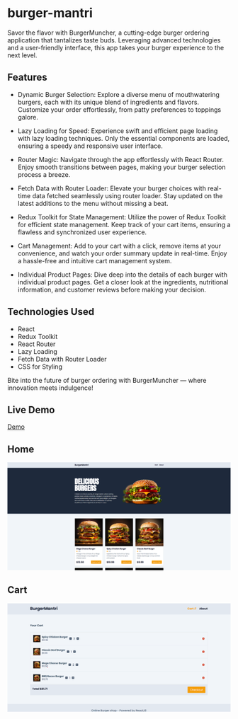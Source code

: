 # burger-mantri
Savor the flavor with BurgerMuncher, a cutting-edge burger ordering application that tantalizes taste buds. Leveraging advanced technologies and a user-friendly interface, this app takes your burger experience to the next level.

## Features

- Dynamic Burger Selection:
Explore a diverse menu of mouthwatering burgers, each with its unique blend of ingredients and flavors. Customize your order effortlessly, from patty preferences to toppings galore.

- Lazy Loading for Speed:
Experience swift and efficient page loading with lazy loading techniques. Only the essential components are loaded, ensuring a speedy and responsive user interface.

- Router Magic:
Navigate through the app effortlessly with React Router. Enjoy smooth transitions between pages, making your burger selection process a breeze.

- Fetch Data with Router Loader:
Elevate your burger choices with real-time data fetched seamlessly using router loader. Stay updated on the latest additions to the menu without missing a beat.

- Redux Toolkit for State Management:
Utilize the power of Redux Toolkit for efficient state management. Keep track of your cart items, ensuring a flawless and synchronized user experience.

- Cart Management:
Add to your cart with a click, remove items at your convenience, and watch your order summary update in real-time. Enjoy a hassle-free and intuitive cart management system.

- Individual Product Pages:
Dive deep into the details of each burger with individual product pages. Get a closer look at the ingredients, nutritional information, and customer reviews before making your decision.

## Technologies Used

- React
- Redux Toolkit
- React Router
- Lazy Loading
- Fetch Data with Router Loader
- CSS for Styling

Bite into the future of burger ordering with BurgerMuncher — where innovation meets indulgence!

## Live Demo

[Demo](https://steady-salamander-6ca4f3.netlify.app)

## Home
![burgermantri-home](./burgermantri-home.png)

## Cart
![burgermantri-cart](./burgermantri-cart.png)